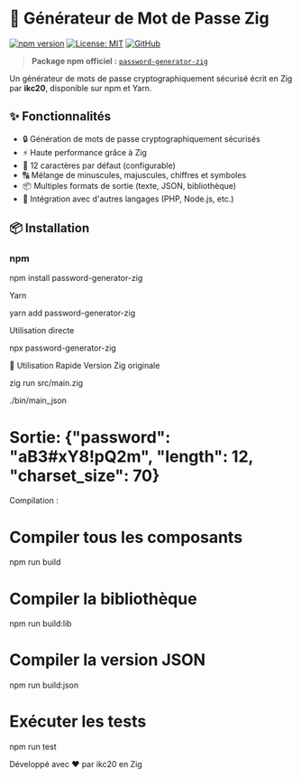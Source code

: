 # 🔐 Générateur de Mot de Passe Zig

[![npm version](https://img.shields.io/npm/v/password-generator-zig.svg)](https://www.npmjs.com/package/password-generator-zig)
[![License: MIT](https://img.shields.io/badge/License-MIT-yellow.svg)](https://opensource.org/licenses/MIT)
[![GitHub](https://img.shields.io/badge/GitHub-ikc20-blue.svg)](https://github.com/ikc20)

> **Package npm officiel :** [`password-generator-zig`](https://www.npmjs.com/package/password-generator-zig)

Un générateur de mots de passe cryptographiquement sécurisé écrit en Zig par **ikc20**, disponible sur npm et Yarn.

## ✨ Fonctionnalités

- 🔒 Génération de mots de passe cryptographiquement sécurisés
- ⚡ Haute performance grâce à Zig
- 🎯 12 caractères par défaut (configurable)
- 🔠 Mélange de minuscules, majuscules, chiffres et symboles
- 📦 Multiples formats de sortie (texte, JSON, bibliothèque)
- 🔌 Intégration avec d'autres langages (PHP, Node.js, etc.)

## 📦 Installation

### npm
npm install password-generator-zig

Yarn

yarn add password-generator-zig

Utilisation directe

npx password-generator-zig

🚀 Utilisation Rapide
Version Zig originale


zig run src/main.zig


./bin/main_json
# Sortie: {"password": "aB3#xY8!pQ2m", "length": 12, "charset_size": 70}


Compilation : 


# Compiler tous les composants
npm run build

# Compiler la bibliothèque
npm run build:lib

# Compiler la version JSON
npm run build:json

# Exécuter les tests
npm run test

Développé avec ❤️ par ikc20 en Zig




